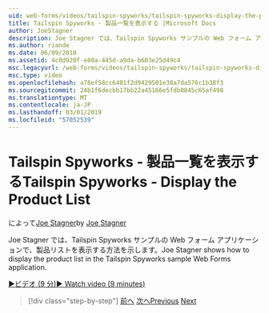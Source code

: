 ```yaml
---
uid: web-forms/videos/tailspin-spyworks/tailspin-spyworks-display-the-product-list
title: Tailspin Spyworks - 製品一覧を表示する |Microsoft Docs
author: JoeStagner
description: Joe Stagner では、Tailspin Spyworks サンプルの Web フォーム アプリケーションで、製品リストを表示する方法を示します。
ms.author: riande
ms.date: 06/09/2010
ms.assetid: 4c0d920f-e80a-445d-a9da-b603e25d49c4
msc.legacyurl: /web-forms/videos/tailspin-spyworks/tailspin-spyworks-display-the-product-list
msc.type: video
ms.openlocfilehash: a78ef58cc6481f2d9429501e38a7da576c1b38f3
ms.sourcegitcommit: 24b1f6decbb17bb22a45166e5fdb0845c65af498
ms.translationtype: MT
ms.contentlocale: ja-JP
ms.lasthandoff: 03/01/2019
ms.locfileid: "57052539"
---
```

<a name="tailspin-spyworks---display-the-product-list"></a><span data-ttu-id="d4419-103">Tailspin Spyworks - 製品一覧を表示する</span><span class="sxs-lookup"><span data-stu-id="d4419-103">Tailspin Spyworks - Display the Product List</span></span>
====================
<span data-ttu-id="d4419-104">によって[Joe Stagner](https://github.com/JoeStagner)</span><span class="sxs-lookup"><span data-stu-id="d4419-104">by [Joe Stagner](https://github.com/JoeStagner)</span></span>

<span data-ttu-id="d4419-105">Joe Stagner では、Tailspin Spyworks サンプルの Web フォーム アプリケーションで、製品リストを表示する方法を示します。</span><span class="sxs-lookup"><span data-stu-id="d4419-105">Joe Stagner shows how to display the product list in the Tailspin Spyworks sample Web Forms application.</span></span>

[<span data-ttu-id="d4419-106">&#9654;ビデオ (9 分)</span><span class="sxs-lookup"><span data-stu-id="d4419-106">&#9654; Watch video (9 minutes)</span></span>](https://channel9.msdn.com/Blogs/ASP-NET-Site-Videos/tailspin-spyworks-display-the-product-list)

> [!div class="step-by-step"]
> <span data-ttu-id="d4419-107">[前へ](tailspin-spyworks-category-menu.md)
> [次へ](tailspin-spyworks-display-per-product-details.md)</span><span class="sxs-lookup"><span data-stu-id="d4419-107">[Previous](tailspin-spyworks-category-menu.md)
[Next](tailspin-spyworks-display-per-product-details.md)</span></span>
